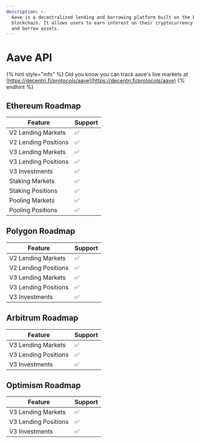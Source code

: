 ```yaml
---
description: >-
  Aave is a decentralized lending and borrowing platform built on the Ethereum
  blockchain. It allows users to earn interest on their cryptocurrency deposits
  and borrow assets.
---
```


# Aave API

{% hint style="info" %}
Did you know you can track aave's live markets at [https://decentri.fi/protocols/aave](https://decentri.fi/protocols/aave)
{% endhint %}

##

## Ethereum Roadmap

| Feature              | Support |
| -------------------- | ------- |
| V2 Lending Markets   | ✅       |
| V2 Lending Positions | ✅       |
| V3 Lending Markets   | ✅       |
| V3 Lending Positions | ✅       |
| V3 Investments       | ✅       |
| Staking Markets      | ✅       |
| Staking Positions    | ✅       |
| Pooling Markets      | ✅       |
| Pooling Positions    | ✅       |

## Polygon Roadmap

| Feature              | Support |
| -------------------- | ------- |
| V2 Lending Markets   | ✅       |
| V2 Lending Positions | ✅       |
| V3 Lending Markets   | ✅       |
| V3 Lending Positions | ✅       |
| V3 Investments       | ✅       |

## Arbitrum Roadmap

| Feature              | Support |
| -------------------- | ------- |
| V3 Lending Markets   | ✅       |
| V3 Lending Positions | ✅       |
| V3 Investments       | ✅       |

## Optimism Roadmap

| Feature              | Support |
| -------------------- | ------- |
| V3 Lending Markets   | ✅       |
| V3 Lending Positions | ✅       |
| V3 Investments       | ✅       |

